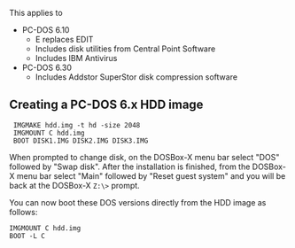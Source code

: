 This applies to
- PC-DOS 6.10
  - E replaces EDIT
  - Includes disk utilities from Central Point Software
  - Includes IBM Antivirus
- PC-DOS 6.30
  - Includes Addstor SuperStor disk compression software

## Creating a PC-DOS 6.x HDD image

```
 IMGMAKE hdd.img -t hd -size 2048
 IMGMOUNT C hdd.img
 BOOT DISK1.IMG DISK2.IMG DISK3.IMG
```

When prompted to change disk, on the DOSBox-X menu bar select "DOS" followed by "Swap disk". After the installation is finished, from the DOSBox-X menu bar select "Main" followed by "Reset guest system" and you will be back at the DOSBox-X ``Z:\>`` prompt.

You can now boot these DOS versions directly from the HDD image as follows:
```
IMGMOUNT C hdd.img
BOOT -L C
```
